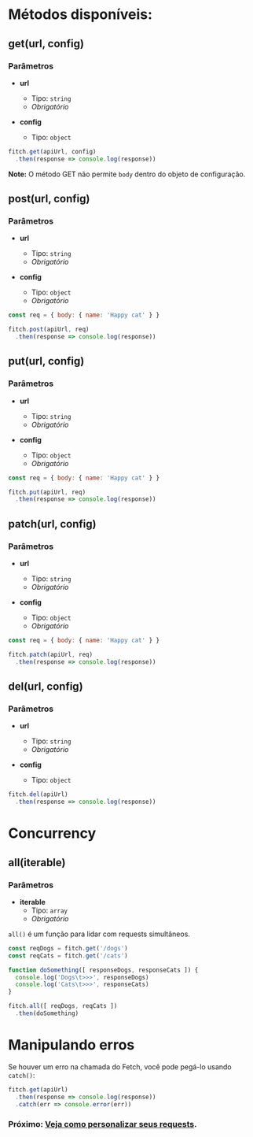 # Métodos disponíveis:

## **get(url, config)**
### Parâmetros
- **url**
  - Tipo: `string`
  - *Obrigatório*

- **config**
  - Tipo: `object`

```js
fitch.get(apiUrl, config)
  .then(response => console.log(response))
```

**Note:** O método GET  não permite `body` dentro do objeto de configuração.

## **post(url, config)**
### Parâmetros
- **url**
  - Tipo: `string`
  - *Obrigatório*

- **config**
  - Tipo: `object`
  - *Obrigatório*

```js
const req = { body: { name: 'Happy cat' } }

fitch.post(apiUrl, req)
  .then(response => console.log(response))
```

## **put(url, config)**
### Parâmetros
- **url**
  - Tipo: `string`
  - *Obrigatório*

- **config**
  - Tipo: `object`
  - *Obrigatório*

```js
const req = { body: { name: 'Happy cat' } }

fitch.put(apiUrl, req)
  .then(response => console.log(response))
```

## **patch(url, config)**
### Parâmetros
- **url**
  - Tipo: `string`
  - *Obrigatório*

- **config**
  - Tipo: `object`
  - *Obrigatório*

```js
const req = { body: { name: 'Happy cat' } }

fitch.patch(apiUrl, req)
  .then(response => console.log(response))
```

## **del(url, config)**
### Parâmetros
- **url**
  - Tipo: `string`
  - *Obrigatório*

- **config**
  - Tipo: `object`

```js
fitch.del(apiUrl)
  .then(response => console.log(response))
```

# Concurrency

## **all(iterable)**
### Parâmetros
- **iterable**
  - Tipo: `array`
  - *Obrigatório*

`all()` é um função para lidar com requests simultâneos.

```js
const reqDogs = fitch.get('/dogs')
const reqCats = fitch.get('/cats')

function doSomething([ responseDogs, responseCats ]) {
  console.log('Dogs\t>>>', responseDogs)
  console.log('Cats\t>>>', responseCats)
}

fitch.all([ reqDogs, reqCats ])
  .then(doSomething)
```


# Manipulando erros
Se houver um erro na chamada do Fetch, você pode pegá-lo usando `catch()`:

```js
fitch.get(apiUrl)
  .then(response => console.log(response))
  .catch(err => console.error(err))
```

### **Próximo: [Veja como personalizar seus requests](https://github.com/raphaelpor/fitch.js/blob/master/docs/pt-br/Config.md).**

